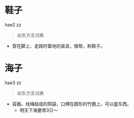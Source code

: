 # 鞋子
hae2 zz
> 如东方言词典
- 穿在脚上、走路时着地的装具，矮帮，称鞋子。

# 海子
hae3 zz
> 如东方言词典
- 容器。线绳结成的网袋，口缚在圆形的竹圈上。可以盛东西。
  - 明天下海要带3只～
